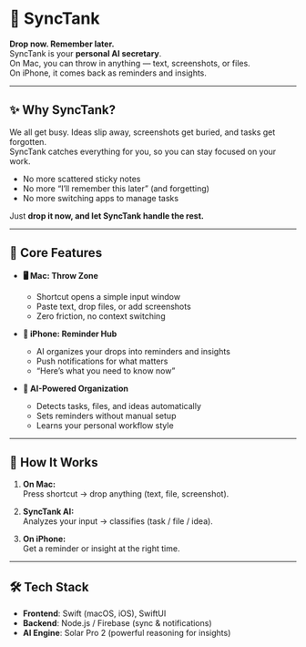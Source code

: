 # 🚀 SyncTank  

**Drop now. Remember later.**  
SyncTank is your **personal AI secretary**.  
On Mac, you can throw in anything — text, screenshots, or files.  
On iPhone, it comes back as reminders and insights.  

---

## ✨ Why SyncTank?  
We all get busy. Ideas slip away, screenshots get buried, and tasks get forgotten.  
SyncTank catches everything for you, so you can stay focused on your work.  

- No more scattered sticky notes  
- No more “I’ll remember this later” (and forgetting)  
- No more switching apps to manage tasks  

Just **drop it now, and let SyncTank handle the rest.**  

---

## 🌟 Core Features  

- **🖥 Mac: Throw Zone**  
  - Shortcut opens a simple input window  
  - Paste text, drop files, or add screenshots  
  - Zero friction, no context switching  

- **📱 iPhone: Reminder Hub**  
  - AI organizes your drops into reminders and insights  
  - Push notifications for what matters  
  - “Here’s what you need to know now”  

- **🧠 AI-Powered Organization**  
  - Detects tasks, files, and ideas automatically  
  - Sets reminders without manual setup  
  - Learns your personal workflow style  

---

## 📸 How It Works  

1. **On Mac:**  
   Press shortcut → drop anything (text, file, screenshot).  

2. **SyncTank AI:**  
   Analyzes your input → classifies (task / file / idea).  

3. **On iPhone:**  
   Get a reminder or insight at the right time.  

---

## 🛠 Tech Stack  
- **Frontend**: Swift (macOS, iOS), SwiftUI  
- **Backend**: Node.js / Firebase (sync & notifications)  
- **AI Engine**: Solar Pro 2 (powerful reasoning for insights)  